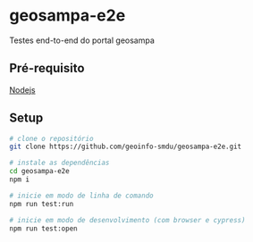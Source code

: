 # geosampa-e2e
Testes end-to-end do portal geosampa

## Pré-requisito
[Nodejs](https://nodejs.org/)

## Setup
```bash
# clone o repositório
git clone https://github.com/geoinfo-smdu/geosampa-e2e.git

# instale as dependências
cd geosampa-e2e
npm i

# inicie em modo de linha de comando
npm run test:run

# inicie em modo de desenvolvimento (com browser e cypress)
npm run test:open
```